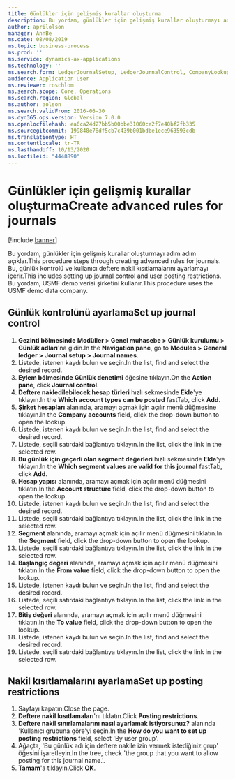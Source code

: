 ```yaml
---
title: Günlükler için gelişmiş kurallar oluşturma
description: Bu yordam, günlükler için gelişmiş kurallar oluşturmayı adım adım açıklar.
author: aprilolson
manager: AnnBe
ms.date: 08/08/2019
ms.topic: business-process
ms.prod: ''
ms.service: dynamics-ax-applications
ms.technology: ''
ms.search.form: LedgerJournalSetup, LedgerJournalControl, CompanyLookup, LedgerJournalPostControl
audience: Application User
ms.reviewer: roschlom
ms.search.scope: Core, Operations
ms.search.region: Global
ms.author: aolson
ms.search.validFrom: 2016-06-30
ms.dyn365.ops.version: Version 7.0.0
ms.openlocfilehash: ea6ca24d27bb5b00bbe31060ce2f7e40bf2fb335
ms.sourcegitcommit: 199848e78df5cb7c439b001bdbe1ece963593cdb
ms.translationtype: HT
ms.contentlocale: tr-TR
ms.lasthandoff: 10/13/2020
ms.locfileid: "4448890"
---
```

# <a name="create-advanced-rules-for-journals"></a><span data-ttu-id="250a4-103">Günlükler için gelişmiş kurallar oluşturma</span><span class="sxs-lookup"><span data-stu-id="250a4-103">Create advanced rules for journals</span></span>

[!include [banner](../../includes/banner.md)]

<span data-ttu-id="250a4-104">Bu yordam, günlükler için gelişmiş kurallar oluşturmayı adım adım açıklar.</span><span class="sxs-lookup"><span data-stu-id="250a4-104">This procedure steps through creating advanced rules for journals.</span></span> <span data-ttu-id="250a4-105">Bu, günlük kontrolü ve kullanıcı deftere nakil kısıtlamalarını ayarlamayı içerir.</span><span class="sxs-lookup"><span data-stu-id="250a4-105">This includes setting up journal control and user posting restrictions.</span></span> <span data-ttu-id="250a4-106">Bu yordam, USMF demo verisi şirketini kullanır.</span><span class="sxs-lookup"><span data-stu-id="250a4-106">This procedure uses the USMF demo data company.</span></span>


## <a name="set-up-journal-control"></a><span data-ttu-id="250a4-107">Günlük kontrolünü ayarlama</span><span class="sxs-lookup"><span data-stu-id="250a4-107">Set up journal control</span></span>
1. <span data-ttu-id="250a4-108">**Gezinti bölmesinde** **Modüller > Genel muhasebe > Günlük kurulumu > Günlük adları**'na gidin.</span><span class="sxs-lookup"><span data-stu-id="250a4-108">In the **Navigation pane**, go to **Modules > General ledger > Journal setup > Journal names**.</span></span>
2. <span data-ttu-id="250a4-109">Listede, istenen kaydı bulun ve seçin.</span><span class="sxs-lookup"><span data-stu-id="250a4-109">In the list, find and select the desired record.</span></span>
3. <span data-ttu-id="250a4-110">**Eylem bölmesinde** **Günlük denetimi** öğesine tıklayın.</span><span class="sxs-lookup"><span data-stu-id="250a4-110">On the **Action pane**, click **Journal control**.</span></span>
4. <span data-ttu-id="250a4-111">**Deftere nakledilebilecek hesap türleri** hızlı sekmesinde **Ekle**'ye tıklayın.</span><span class="sxs-lookup"><span data-stu-id="250a4-111">In the **Which account types can be posted** fastTab, click **Add**.</span></span>
5. <span data-ttu-id="250a4-112">**Şirket hesapları** alanında, aramayı açmak için açılır menü düğmesine tıklayın.</span><span class="sxs-lookup"><span data-stu-id="250a4-112">In the **Company accounts** field, click the drop-down button to open the lookup.</span></span>
6. <span data-ttu-id="250a4-113">Listede, istenen kaydı bulun ve seçin.</span><span class="sxs-lookup"><span data-stu-id="250a4-113">In the list, find and select the desired record.</span></span>
7. <span data-ttu-id="250a4-114">Listede, seçili satırdaki bağlantıya tıklayın.</span><span class="sxs-lookup"><span data-stu-id="250a4-114">In the list, click the link in the selected row.</span></span>
8. <span data-ttu-id="250a4-115">**Bu günlük için geçerli olan segment değerleri** hızlı sekmesinde **Ekle**'ye tıklayın.</span><span class="sxs-lookup"><span data-stu-id="250a4-115">In the **Which segment values are valid for this journal** fastTab, click **Add**.</span></span>
9. <span data-ttu-id="250a4-116">**Hesap yapısı** alanında, aramayı açmak için açılır menü düğmesini tıklatın.</span><span class="sxs-lookup"><span data-stu-id="250a4-116">In the **Account structure** field, click the drop-down button to open the lookup.</span></span>
10. <span data-ttu-id="250a4-117">Listede, istenen kaydı bulun ve seçin.</span><span class="sxs-lookup"><span data-stu-id="250a4-117">In the list, find and select the desired record.</span></span>
11. <span data-ttu-id="250a4-118">Listede, seçili satırdaki bağlantıya tıklayın.</span><span class="sxs-lookup"><span data-stu-id="250a4-118">In the list, click the link in the selected row.</span></span>
12. <span data-ttu-id="250a4-119">**Segment** alanında, aramayı açmak için açılır menü düğmesini tıklatın.</span><span class="sxs-lookup"><span data-stu-id="250a4-119">In the **Segment** field, click the drop-down button to open the lookup.</span></span>
13. <span data-ttu-id="250a4-120">Listede, seçili satırdaki bağlantıya tıklayın.</span><span class="sxs-lookup"><span data-stu-id="250a4-120">In the list, click the link in the selected row.</span></span>
14. <span data-ttu-id="250a4-121">**Başlangıç değeri** alanında, aramayı açmak için açılır menü düğmesini tıklatın.</span><span class="sxs-lookup"><span data-stu-id="250a4-121">In the **From value** field, click the drop-down button to open the lookup.</span></span>
15. <span data-ttu-id="250a4-122">Listede, istenen kaydı bulun ve seçin.</span><span class="sxs-lookup"><span data-stu-id="250a4-122">In the list, find and select the desired record.</span></span>
16. <span data-ttu-id="250a4-123">Listede, seçili satırdaki bağlantıya tıklayın.</span><span class="sxs-lookup"><span data-stu-id="250a4-123">In the list, click the link in the selected row.</span></span>
17. <span data-ttu-id="250a4-124">**Bitiş değeri** alanında, aramayı açmak için açılır menü düğmesini tıklatın.</span><span class="sxs-lookup"><span data-stu-id="250a4-124">In the **To value** field, click the drop-down button to open the lookup.</span></span>
18. <span data-ttu-id="250a4-125">Listede, istenen kaydı bulun ve seçin.</span><span class="sxs-lookup"><span data-stu-id="250a4-125">In the list, find and select the desired record.</span></span>
19. <span data-ttu-id="250a4-126">Listede, seçili satırdaki bağlantıya tıklayın.</span><span class="sxs-lookup"><span data-stu-id="250a4-126">In the list, click the link in the selected row.</span></span>

## <a name="set-up-posting-restrictions"></a><span data-ttu-id="250a4-127">Nakil kısıtlamalarını ayarlama</span><span class="sxs-lookup"><span data-stu-id="250a4-127">Set up posting restrictions</span></span>
1. <span data-ttu-id="250a4-128">Sayfayı kapatın.</span><span class="sxs-lookup"><span data-stu-id="250a4-128">Close the page.</span></span>
2. <span data-ttu-id="250a4-129">**Deftere nakil kısıtlamaları**'nı tıklatın.</span><span class="sxs-lookup"><span data-stu-id="250a4-129">Click **Posting restrictions**.</span></span>
3. <span data-ttu-id="250a4-130">**Deftere nakil sınırlamalarını nasıl ayarlamak istiyorsunuz?** alanında 'Kullanıcı grubuna göre'yi seçin.</span><span class="sxs-lookup"><span data-stu-id="250a4-130">In the **How do you want to set up posting restrictions** field, select 'By user group'.</span></span>
4. <span data-ttu-id="250a4-131">Ağaçta, 'Bu günlük adı için deftere nakile izin vermek istediğiniz grup' öğesini işaretleyin.</span><span class="sxs-lookup"><span data-stu-id="250a4-131">In the tree, check 'the group that you want to allow posting for this journal name.'.</span></span>
5. <span data-ttu-id="250a4-132">**Tamam**'a tıklayın.</span><span class="sxs-lookup"><span data-stu-id="250a4-132">Click **OK**.</span></span>

